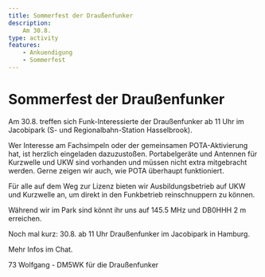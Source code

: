 ```yaml
---
title: Sommerfest der Draußenfunker
description:
    Am 30.8.
type: activity
features:
    - Ankuendigung
    - Sommerfest
---
```


# Sommerfest der Draußenfunker

Am 30.8. treffen sich Funk-Interessierte der Draußenfunker ab 11 Uhr im Jacobipark (S- und Regionalbahn-Station Hasselbrook).

Wer Interesse am Fachsimpeln oder der gemeinsamen POTA-Aktivierung hat, ist herzlich eingeladen dazuzustoßen. Portabelgeräte und Antennen für Kurzwelle und UKW sind vorhanden und müssen nicht extra mitgebracht werden. Gerne zeigen wir auch, wie POTA überhaupt funktioniert.

Für alle auf dem Weg zur Lizenz bieten wir Ausbildungsbetrieb auf UKW und Kurzwelle an, um direkt in den Funkbetrieb reinschnuppern zu können.

Während wir im Park sind könnt ihr uns auf 145.5 MHz und DB0HHH 2 m erreichen.

Noch mal kurz: 30.8. ab 11 Uhr Draußenfunker im Jacobipark in Hamburg.

Mehr Infos im Chat.

73 Wolfgang - DM5WK für die Draußenfunker
